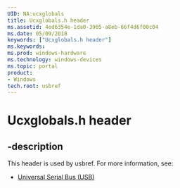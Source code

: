 ```yaml
---
UID: NA:ucxglobals
title: Ucxglobals.h header
ms.assetid: 4ed6354e-1da0-3905-a8eb-66f4d6f00c04
ms.date: 05/09/2018
keywords: ["Ucxglobals.h header"]
ms.keywords: 
ms.prod: windows-hardware
ms.technology: windows-devices
ms.topic: portal
product:
- Windows
tech.root: usbref
---
```


# Ucxglobals.h header


## -description


This header is used by usbref. For more information, see:

- [Universal Serial Bus (USB)](../_usbref/index.md)
